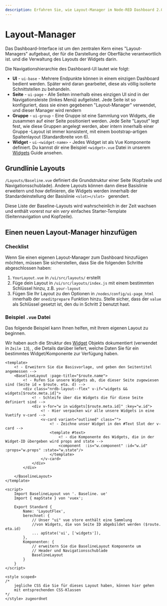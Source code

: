 ```yaml
---
description: Erfahren Sie, wie Layout-Manager im Node-RED Dashboard 2.0 das Aussehen Ihres Dashboards effektiv organisieren können.
---
```


# Layout-Manager

Das Dashboard-Interface ist um den zentralen Kern eines "Layout-Managers" aufgebaut, der für die Darstellung der Oberfläche verantwortlich ist. und die Verwaltung des Layouts der Widgets darin.

Die Navigationshierarchie des Dashboard-UI lautet wie folgt:

- **UI** - `ui-base` - Mehrere Endpunkte können in einem einzigen Dashboard bedient werden. Später wird daran gearbeitet, diese als völlig isolierte Schnittstellen zu behandeln.
- **Seite** - `ui-page` - Alle Seiten innerhalb eines einzigen UI sind in der Navigationsleiste (linkes Menü) aufgelistet. Jede Seite ist so konfiguriert, dass sie einen gegebenen "Layout-Manager" verwendet, und dieser Manager wird rendern
- **Gruppe** - `ui-group` - Eine Gruppe ist eine Sammlung von Widgets, die zusammen auf einer Seite positioniert werden. Jede Seite "Layout" legt fest, wie diese Gruppen angelegt werden, aber intern innerhalb einer Gruppe -Layout ist immer konsistent, mit einem bootstrap-artigen Spaltenlayout (Standardbreite von 6).
- **Widget** - `ui-<widget-name>` - Jedes Widget ist als Vue Komponente definiert. Du kannst dir eine Beispiel `<widget>.vue` Datei in unserem [Widgets](../widgets/core-widgets#example-widget-vue) Guide ansehen.

## Grundlinie Layouts

`/Layouts/Baseline.vue` definiert die Grundstruktur einer Seite (Kopfzeile und Navigationsschublade). Andere Layouts können dann diese Basislinie erweitern und _how_ definieren, die Widgets werden innerhalb der Standardeinstellung der Basislinie `<slot></slot> ` gerendert.

Diese Liste der Baseline-Layouts wird wahrscheinlich in der Zeit wachsen und enthält vorerst nur ein _very_ einfaches Starter-Template (Seitennavigation und Kopfzeile).

## Einen neuen Layout-Manager hinzufügen

### Checklist

Wenn Sie einen eigenen Layout-Manager zum Dashboard hinzufügen möchten, müssen Sie sicherstellen, dass Sie die folgenden Schritte abgeschlossen haben:

1. `YourLayout.vue` in `/ui/src/layouts/` erstellt
2. Füge dein Layout in `/ui/src/layouts/index.js` mit einem bestimmten Schlüssel hinzu, z.B. `your-layout`
3. Fügen Sie Ihr Layout zu den Optionen in `/nodes/config/ui-page_html` innerhalb der `oneditprepare` Funktion hinzu. Stelle sicher, dass der `value` als Schlüssel gesetzt ist, den du in Schritt 2 benutzt hast.

### Beispiel `.vue` Datei

Das folgende Beispiel kann Ihnen helfen, mit Ihrem eigenen Layout zu beginnen.

Wir haben auch die Struktur des [Widget](./events#widget) Objekts dokumentiert (verwendet in `Zeile 13`), , die Details darüber liefert, welche Daten Sie für ein bestimmtes Widget/Komponente zur Verfügung haben.

```vue:line-numbers {1}
<template>
    <! - Erweitern Sie die Basisvorlage, und geben den Seitentitel angemessen -->
    <BaselineLayout :page-title="$route.name">
        <! - Rufen Sie unsere Widgets ab, die dieser Seite zugewiesen sind (Seite id = $route. eta. d) -->
        <div class="nrdb-layout--flex" v-if="widgets && widgets[$route.meta.id]">
            <! - Schleife über die Widgets die für diese Seite definiert sind -->
            <div v-for="w in widgets[$route.meta.id]" :key="w.id">
                <! - Hier verpacken wir alle unsere Widgets in eine Vuetify v-card -->
                <v-card variant="outlined" class="">
                    <! - Zeichne unser Widget in den #Text Slot der v-card -->
                    <template #text>
                        <! - die Komponente des Widgets, die in der Widget-ID übergeben wird props and state -->
                        <component  :is="w.component" :id="w.id" :props="w.props" :state="w.state"/>
                    </template>
                </v-card>
            </div>
        </div>
    
    </BaselineLayout>
</template>

<script>
    Import BaselineLayout von '. Baseline. ue'
    Import { mapState } von 'vuex';

    Export Standard {
        Name: 'LayoutFlex',
        berechnet: {
            // Unser "ui" vue store enthält eine Sammlung
            //von Widgets, die von Seite ID abgebildet werden ($route. eta.id)
            ... apState('ui', ['widgets']),
        },
        Komponenten: {
            // erweitern Sie die BaselineLayout Komponente um
            // Header und Navigationsschublade
            BaselineLayout
        }
    }
</script>

<style scoped>
/*
    jegliche CSS die Sie für dieses Layout haben, können hier gehen
    mit entsprechenden CSS-Klassen
*/
</style> zugeordnet
```